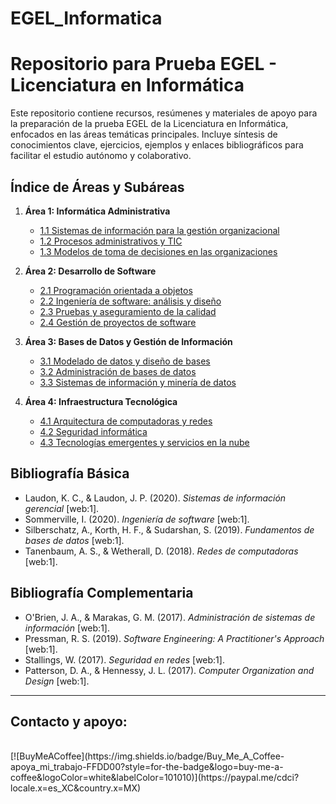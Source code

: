 # EGEL_Informatica
# Repositorio para Prueba EGEL - Licenciatura en Informática

Este repositorio contiene recursos, resúmenes y materiales de apoyo para la preparación de la prueba EGEL de la Licenciatura en Informática, enfocados en las áreas temáticas principales. Incluye síntesis de conocimientos clave, ejercicios, ejemplos y enlaces bibliográficos para facilitar el estudio autónomo y colaborativo.

## Índice de Áreas y Subáreas

1. **Área 1: Informática Administrativa**
   - [1.1 Sistemas de información para la gestión organizacional](area1-1.md)
   - [1.2 Procesos administrativos y TIC](area1-2.md)
   - [1.3 Modelos de toma de decisiones en las organizaciones](area1-3.md)

2. **Área 2: Desarrollo de Software**
   - [2.1 Programación orientada a objetos](area2-1.md)
   - [2.2 Ingeniería de software: análisis y diseño](area2-2.md)
   - [2.3 Pruebas y aseguramiento de la calidad](area2-3.md)
   - [2.4 Gestión de proyectos de software](area2-4.md)

3. **Área 3: Bases de Datos y Gestión de Información**
   - [3.1 Modelado de datos y diseño de bases](area3-1.md)
   - [3.2 Administración de bases de datos](area3-2.md)
   - [3.3 Sistemas de información y minería de datos](area3-3.md)

4. **Área 4: Infraestructura Tecnológica**
   - [4.1 Arquitectura de computadoras y redes](area4-1.md)
   - [4.2 Seguridad informática](area4-2.md)
   - [4.3 Tecnologías emergentes y servicios en la nube](area4-3.md)

## Bibliografía Básica

- Laudon, K. C., & Laudon, J. P. (2020). *Sistemas de información gerencial* [web:1].
- Sommerville, I. (2020). *Ingeniería de software* [web:1].
- Silberschatz, A., Korth, H. F., & Sudarshan, S. (2019). *Fundamentos de bases de datos* [web:1].
- Tanenbaum, A. S., & Wetherall, D. (2018). *Redes de computadoras* [web:1].

## Bibliografía Complementaria

- O'Brien, J. A., & Marakas, G. M. (2017). *Administración de sistemas de información* [web:1].
- Pressman, R. S. (2019). *Software Engineering: A Practitioner's Approach* [web:1].
- Stallings, W. (2017). *Seguridad en redes* [web:1].
- Patterson, D. A., & Hennessy, J. L. (2017). *Computer Organization and Design* [web:1].
---

## Contacto y apoyo:

</br>
[![BuyMeACoffee](https://img.shields.io/badge/Buy_Me_A_Coffee-apoya_mi_trabajo-FFDD00?style=for-the-badge&logo=buy-me-a-coffee&logoColor=white&labelColor=101010)](https://paypal.me/cdci?locale.x=es_XC&country.x=MX)
